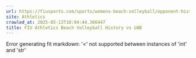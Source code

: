 ```yaml
---
url: https://fiusports.com/sports/womens-beach-volleyball/opponent-history/uab/328
site: Athletics
crawled_at: 2025-05-13T10:04:44.366447
title: FIU Athletics Beach Volleyball History vs UAB
---
```


Error generating fit markdown: '<' not supported between instances of 'int' and 'str'